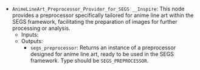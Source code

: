 - `AnimeLineArt_Preprocessor_Provider_for_SEGS __Inspire`: This node provides a preprocessor specifically tailored for anime line art within the SEGS framework, facilitating the preparation of images for further processing or analysis.
    - Inputs:
    - Outputs:
        - `segs_preprocessor`: Returns an instance of a preprocessor designed for anime line art, ready to be used in the SEGS framework. Type should be `SEGS_PREPROCESSOR`.
